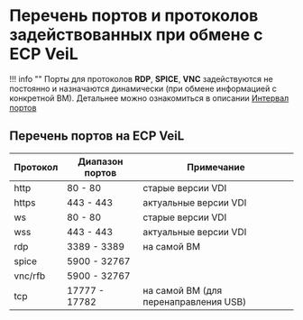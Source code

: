 # Перечень портов и протоколов задействованных при обмене с ECP VeiL

!!! info ""
    Порты для протоколов **RDP**, **SPICE**, **VNC** задействуются не постоянно и назначаются динамически
    (при обмене информацией с конкретной ВМ). Детальнее можно ознакомиться в описании 
    [Интервал портов](https://veil.mashtab.org/docs/base/operator_guide/domains/terminal)

## Перечень портов на ECP VeiL

| Протокол | Диапазон портов | Примечание                            |
|----------|-----------------|---------------------------------------|
| http     | 80 - 80         | старые версии VDI                     |
| https    | 443 - 443       | актуальные версии VDI                 |
| ws       | 80 - 80         | старые версии VDI                     |
| wss      | 443 - 443       | актуальные версии VDI                 |
| rdp      | 3389 - 3389     | на самой ВМ                           |
| spice    | 5900 - 32767    |                                       |
| vnc/rfb  | 5900 - 32767    |                                       |
| tcp      | 17777 - 17782   | на самой ВМ (для перенаправления USB) |
